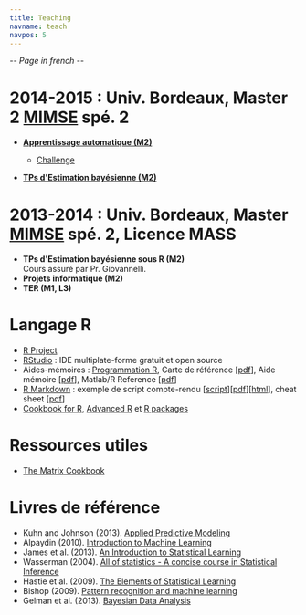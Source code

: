 ```yaml
---
title: Teaching
navname: teach
navpos: 5
---
```


_-- Page in french --_

# 2014-2015 : Univ. Bordeaux, Master 2 [MIMSE](http://mimse.math.u-bordeaux.fr/) spé. 2

*   [**Apprentissage automatique (M2)**](ml2014.html)
    *   [Challenge](https://dl.dropboxusercontent.com/u/25867212/challenge_mimse2014.html)


*   [**TPs d'Estimation bayésienne (M2)**](statbayes2014.html)


# 2013-2014 : Univ. Bordeaux, Master [MIMSE](http://mimse.math.u-bordeaux.fr/) spé. 2, Licence MASS

*   **TPs d'Estimation bayésienne sous R (M2)**  
    Cours assuré par Pr. Giovannelli.
*   **Projets informatique (M2)**
*   **TER (M1, L3)**


# Langage R

*   [R Project](http://www.r-project.org/)
*   [RStudio](http://www.rstudio.com/) : IDE multiplate-forme gratuit et open source
*   Aides-mémoires : [Programmation R](http://www.duclert.org/), Carte de référence [[pdf](http://revue.sesamath.net/IMG/pdf/R_RefCard.pdf)], Aide mémoire [[pdf](http://cran.r-project.org/doc/contrib/Kauffmann_aide_memoire_R.pdf)], Matlab/R Reference [[pdf](http://cran.r-project.org/doc/contrib/Hiebeler-matlabR.pdf)]
*   [R Markdown](http://rmarkdown.rstudio.com/) : exemple de script compte-rendu [[script](https://www.dropbox.com/s/iuz4hbwlrg10nv7/r_notebook.R?dl=1)][[pdf](https://www.dropbox.com/s/vi3252o3ngzs83q/r_notebook.pdf?dl=1)][[html](https://dl.dropboxusercontent.com/u/25867212/r_notebook.html)], cheat sheet [[pdf](http://www.rstudio.com/wp-content/uploads/2015/02/rmarkdown-cheatsheet.pdf)]
*   [Cookbook for R](http://www.cookbook-r.com/), [Advanced R](http://adv-r.had.co.nz/) et [R packages](http://r-pkgs.had.co.nz/)


# Ressources utiles

*   [The Matrix Cookbook](http://www2.imm.dtu.dk/pubdb/views/edoc_download.php/3274/pdf/imm3274.pdf)


# Livres de référence

*   Kuhn and Johnson (2013). [Applied Predictive Modeling](http://appliedpredictivemodeling.com/)
*   Alpaydin (2010). [Introduction to Machine Learning](http://www.cmpe.boun.edu.tr/~ethem/i2ml2e/index.html)
*   James et al. (2013). [An Introduction to Statistical Learning](http://www-bcf.usc.edu/~gareth/ISL/)
*   Wasserman (2004). [All of statistics - A concise course in Statistical Inference](http://www.stat.cmu.edu/~larry/all-of-statistics/)
*   Hastie et al. (2009). [The Elements of Statistical Learning](http://statweb.stanford.edu/~tibs/ElemStatLearn/)
*   Bishop (2009). [Pattern recognition and machine learning](http://research.microsoft.com/en-us/um/people/cmbishop/prml/)
*   Gelman et al. (2013). [Bayesian Data Analysis](http://www.stat.columbia.edu/~gelman/book/)
